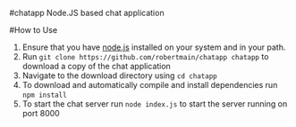 #chatapp
Node.JS based chat application

#How to Use
1. Ensure that you have [node.js](http://nodejs.org/) installed on your system and in your path.
1. Run `git clone https://github.com/robertmain/chatapp chatapp` to download a copy of the chat application
1. Navigate to the download directory using `cd chatapp`
1. To download and automatically compile and install dependencies run `npm install`
1. To start the chat server run `node index.js` to start the server running on port 8000
